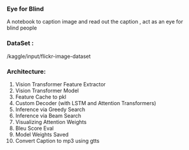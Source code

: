 ### Eye for Blind

A notebook to caption image and read out the caption , act as an eye for blind people

### DataSet :  

/kaggle/input/flickr-image-dataset

### Architecture:

1. Vision Transformer Feature Extractor 
2. Vision Transformer Model
3. Feature Cache to pkl
4. Custom Decoder (with LSTM and Attention Transformers)
5. Inference via Greedy Search
6. Inference via Beam Search
7. Visualizing Attention Weights
8. Bleu Score Eval
9. Model Weights Saved
10. Convert Caption to mp3 using gtts


